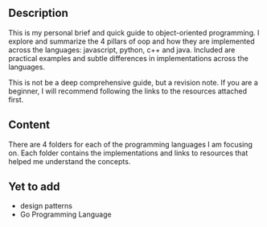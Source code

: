 ## Description

This is my personal brief and quick guide to object-oriented programming. I explore and summarize the 4 pillars of oop and how they are implemented across the languages: javascript, python, c++ and java. Included are practical examples and subtle differences in implementations across the languages.

This is not be a deep comprehensive guide, but a revision note. If you are a beginner, I will recommend following the links to the resources attached first.

## Content

There are 4 folders for each of the programming languages I am focusing on. Each folder contains the implementations and links to resources that helped me understand the concepts.

## Yet to add

- design patterns
- Go Programming Language

